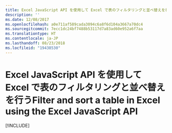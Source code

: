 ```yaml
---
title: Excel JavaScript API を使用して Excel で表のフィルタリングと並べ替えを行う
description: ''
ms.date: 12/08/2017
ms.openlocfilehash: a0e711af589cada3094c6a8f6d104a3667a70dc4
ms.sourcegitcommit: 7ecc1dc24bf7488b53117d7a83ad60e952a6f7aa
ms.translationtype: HT
ms.contentlocale: ja-JP
ms.lasthandoff: 08/23/2018
ms.locfileid: "19438530"
---
```

# <a name="filter-and-sort-a-table-in-excel-using-the-excel-javascript-api"></a><span data-ttu-id="7ca51-102">Excel JavaScript API を使用して Excel で表のフィルタリングと並べ替えを行う</span><span class="sxs-lookup"><span data-stu-id="7ca51-102">Filter and sort a table in Excel using the Excel JavaScript API</span></span>

[!INCLUDE[](../includes/excel-tutorial-filter-and-sort-table.md)]